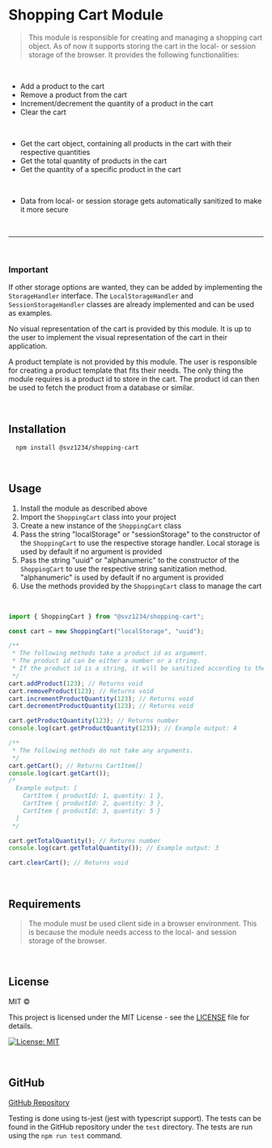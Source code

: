 # Shopping Cart Module

> This module is responsible for creating and managing a shopping cart object. As of now it supports storing the cart in the local- or session storage of the browser. It provides the following functionalities:

<br>

- Add a product to the cart
- Remove a product from the cart
- Increment/decrement the quantity of a product in the cart
- Clear the cart

<br>

- Get the cart object, containing all products in the cart with their respective quantities
- Get the total quantity of products in the cart
- Get the quantity of a specific product in the cart

<br>

- Data from local- or session storage gets automatically sanitized to make it more secure

<br>

---

<br>

### Important

If other storage options are wanted, they can be added by implementing the `StorageHandler` interface. The `LocalStorageHandler` and `SessionStorageHandler` classes are already implemented and can be used as examples.

No visual representation of the cart is provided by this module. It is up to the user to implement the visual representation of the cart in their application.

A product template is not provided by this module. The user is responsible for creating a product template that fits their needs. The only thing the module requires is a product id to store in the cart. The product id can then be used to fetch the product from a database or similar.

<br>

## Installation

```bash
  npm install @svz1234/shopping-cart
```

<br>

## Usage

1. Install the module as described above
2. Import the `ShoppingCart` class into your project
3. Create a new instance of the `ShoppingCart` class
4. Pass the string "localStorage" or "sessionStorage" to the constructor of the `ShoppingCart` to use the respective storage handler. Local storage is used by default if no argument is provided
5. Pass the string "uuid" or "alphanumeric" to the constructor of the `ShoppingCart` to use the respective string sanitization method. "alphanumeric" is used by default if no argument is provided
6. Use the methods provided by the `ShoppingCart` class to manage the cart

<br>

```typescript
import { ShoppingCart } from "@svz1234/shopping-cart";

const cart = new ShoppingCart("localStorage", "uuid");

/**
 * The following methods take a product id as argument.
 * The product id can be either a number or a string.
 * If the product id is a string, it will be sanitized according to the string sanitization method provided in the constructor.
 */
cart.addProduct(123); // Returns void
cart.removeProduct(123); // Returns void
cart.incrementProductQuantity(123); // Returns void
cart.decrementProductQuantity(123); // Returns void

cart.getProductQuantity(123); // Returns number
console.log(cart.getProductQuantity(123)); // Example output: 4

/**
 * The following methods do not take any arguments.
 */
cart.getCart(); // Returns CartItem[]
console.log(cart.getCart());
/*
  Example output: [
    CartItem { productId: 1, quantity: 1 },
    CartItem { productId: 2, quantity: 3 },
    CartItem { productId: 3, quantity: 5 }
  ]
 */

cart.getTotalQuantity(); // Returns number
console.log(cart.getTotalQuantity()); // Example output: 3

cart.clearCart(); // Returns void
```

<br>

## Requirements

> The module must be used client side in a browser environment. This is because the module needs access to the local- and session storage of the browser.

<br>

## License

MIT ©

This project is licensed under the MIT License - see the [LICENSE](LICENSE.md) file for details.

[![License: MIT](https://img.shields.io/badge/License-MIT-yellow.svg)](https://opensource.org/licenses/MIT)

<br>

## GitHub

[GitHub Repository](https://github.com/vonzweigbergksamuel/lab2-1dv610)

Testing is done using ts-jest (jest with typescript support). The tests can be found in the GitHub repository under the `test` directory. The tests are run using the `npm run test` command.

